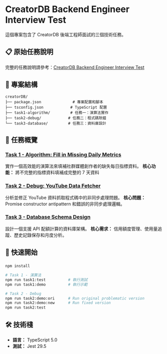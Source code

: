 # CreatorDB Backend Engineer Interview Test

這個專案包含了 CreatorDB 後端工程師面試的三個技術任務。

## 📋 原始任務說明

完整的任務說明請參考：[CreatorDB Backend Engineer Interview Test](https://hackmd.io/@e201o3jKTT6IRzMwsvEDyA/BkY1fgcxeg)

## 📁 專案結構

```
creatorDB/
├── package.json              # 專案配置和腳本
├── tsconfig.json            # TypeScript 配置
├── task1-algorithm/         # 任務一：演算法實作
├── task2-debug/            # 任務二：程式碼除錯
└── task3-database/         # 任務三：資料庫設計
```

## 🎯 任務概覽

### [Task 1 - Algorithm: Fill in Missing Daily Metrics](./task1-algorithm/README.md)
實作一個高效能的演算法來填補社群媒體創作者的缺失每日指標資料。
**核心功能：** 將不完整的指標資料填補成完整的 7 天資料

### [Task 2 - Debug: YouTube Data Fetcher](./task2-debug/README.md)
分析並修正 YouTube 資料抓取程式碼中的非同步處理問題。
**核心問題：** Promise constructor antipattern 和錯誤的非同步處理邏輯。

### [Task 3 - Database Schema Design](./task3-database/README.md)
設計一個支援 API 配額計算的資料庫架構。
**核心需求：** 信用額度管理、使用量追蹤、歷史記錄保存和月度分析。

## 🚀 快速開始

### 
```bash
npm install

# Task 1 - 演算法
npm run task1:test          # 執行測試
npm run task1:demo          # 執行示範

# Task 2 - Debug
npm run task2:demo:ori      # Run original problematic version
npm run task2:demo:new      # Run fixed version
npm run task2:test
```

## 🛠️ 技術棧

- **語言：** TypeScript 5.0
- **測試：** Jest 29.5

